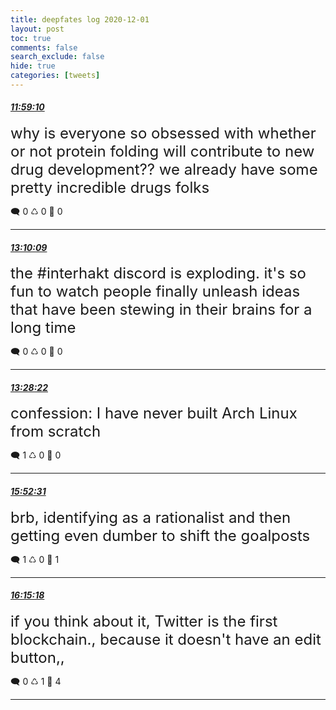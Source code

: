 ```yaml
---
title: deepfates log 2020-12-01
layout: post
toc: true
comments: false
search_exclude: false
hide: true
categories: [tweets]
---
```



#### <a href = "https://twitter.com/deepfates/status/1333848130589061121">*11:59:10*</a>

<font size="5">why is everyone so obsessed with whether or not protein folding will contribute to new drug development??  we already have some pretty incredible drugs folks</font>



🗨️ 0 ♺ 0 🤍  0   

---
    
#### <a href = "https://twitter.com/deepfates/status/1333865991978160128">*13:10:09*</a>

<font size="5">the #interhakt discord is exploding. it's so fun to watch people finally unleash ideas that have been stewing in their brains for a long time</font>



🗨️ 0 ♺ 0 🤍  0   

---
    
#### <a href = "https://twitter.com/deepfates/status/1333870578051153920">*13:28:22*</a>

<font size="5">confession: I have never built Arch Linux from scratch</font>



🗨️ 1 ♺ 0 🤍  0   

---
    
#### <a href = "https://twitter.com/deepfates/status/1333906855274237956">*15:52:31*</a>

<font size="5">brb, identifying as a rationalist and then getting even dumber to shift the goalposts</font>



🗨️ 1 ♺ 0 🤍  1   

---
    
#### <a href = "https://twitter.com/deepfates/status/1333912588313268225">*16:15:18*</a>

<font size="5">if you think about it, Twitter is the first blockchain., because it doesn't have an edit button,,</font>



🗨️ 0 ♺ 1 🤍  4   

---
    
            


